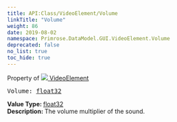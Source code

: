 ```yaml
---
title: API:Class/VideoElement/Volume
linkTitle: "Volume"
weight: 86
date: 2019-08-02
namespace: Primrose.DataModel.GUI.VideoElement.Volume
deprecated: false
no_list: true
toc_hide: true
---
```

Property of <a href="/docs/api-reference/Class/VideoElement"><img src="/icons/silk/frame.png"/>&nbsp;VideoElement</a>
<pre class="method-declaration">
Volume: <a class="type" href="/docs/api-reference/System/Primitives#single">float32</a></pre>
<b>Value Type: </b>
<a class="type" href="/docs/api-reference/System/Primitives#single">float32</a>
<br/>
<b>Description: </b>
The volume multiplier of the sound.

